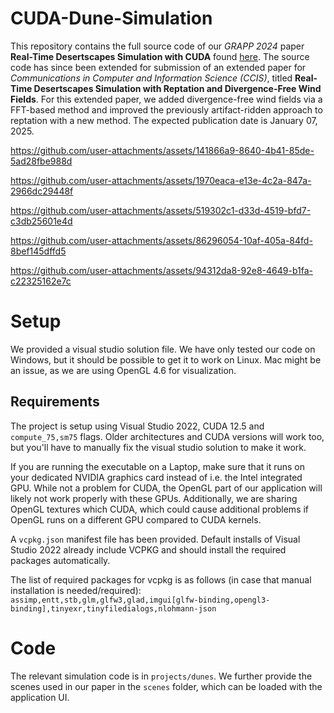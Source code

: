 # CUDA-Dune-Simulation
This repository contains the full source code of our *GRAPP 2024* paper **Real-Time Desertscapes Simulation with CUDA** found [here](https://www.scitepress.org/PublicationsDetail.aspx?ID=dywC2RBocrQ=&t=1).
The source code has since been extended for submission of an extended paper for *Communications in Computer and Information Science (CCIS)*, titled **Real-Time Desertscapes Simulation with Reptation and Divergence-Free Wind Fields**. For this extended paper, we added divergence-free wind fields via a FFT-based method and improved the previously artifact-ridden approach to reptation with a new method. The expected publication date is January 07, 2025.



https://github.com/user-attachments/assets/141866a9-8640-4b41-85de-5ad28fbe988d


https://github.com/user-attachments/assets/1970eaca-e13e-4c2a-847a-2966dc29448f


https://github.com/user-attachments/assets/519302c1-d33d-4519-bfd7-c3db25601e4d


https://github.com/user-attachments/assets/86296054-10af-405a-84fd-8bef145dffd5


https://github.com/user-attachments/assets/94312da8-92e8-4649-b1fa-c22325162e7c







# Setup
We provided a visual studio solution file. We have only tested our code on Windows, but it should be possible to get it to work on Linux. Mac might be an issue, as we are using OpenGL 4.6 for visualization.
## Requirements
The project is setup using Visual Studio 2022, CUDA 12.5 and `compute_75,sm75` flags. Older architectures and CUDA versions will work too, but you'll have to manually fix the visual studio solution to make it work.

If you are running the executable on a Laptop, make sure that it runs on your dedicated NVIDIA graphics card instead of i.e. the Intel integrated GPU. While not a problem for CUDA, the OpenGL part of our application will likely not work properly with these GPUs. Additionally,
we are sharing OpenGL textures which CUDA, which could cause additional problems if OpenGL runs on a different GPU compared to CUDA kernels.

A `vcpkg.json` manifest file has been provided. Default installs of Visual Studio 2022 already include VCPKG and should install the required packages automatically.

The list of required packages for vcpkg is as follows (in case that manual installation is needed/required):
`assimp,entt,stb,glm,glfw3,glad,imgui[glfw-binding,opengl3-binding],tinyexr,tinyfiledialogs,nlohmann-json`

# Code
The relevant simulation code is in `projects/dunes`. We further provide the scenes used in our paper in the `scenes` folder, which can be loaded with the application UI.
